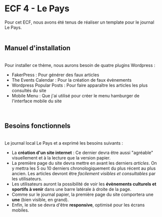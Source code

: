 <h1>ECF 4 - Le Pays</h1>

Pour cet ECF, nous avons été tenus de réaliser un template pour le journal Le Pays.
<br><br>

<h2>Manuel d'installation</h2>
<br>
Pour installer ce thème, nous aurons besoin de quatre plugins Wordpress :

- FakerPress : Pour générer des faux articles
- The Events Calendar : Pour la création de faux évènements
- Wordpress Popular Posts : Pour faire apparaître les articles les plus consultés du site
- Mobile Menu : Que j'ai utilisé pour créer le menu hamburger de l'interface mobile du site
<br>

<h2>Besoins fonctionnels</h2>
<br>
Le journal local Le Pays et a exprimé les besoins suivants :

- La **création d'un site internet** :  Ce dernier devra être aussi "agréable" visuellement et à la lecture que la version papier.
- La première page du site devra mettre en avant les derniers *articles*. On y mettra les 5 ou 10 derniers chronologiquement du plus récent au plus ancien. Les articles devront être *facilement visibles et consultables* par les utilisateurs.
- Les utilisateurs auront la possibilité de voir les **évènements culturels et sportifs à venir** dans une barre latérale à droite de la page.
- Comme sur le journal papier, la première page du site comportera une **une** (bien visible, en grand).
- Enfin, le site se devra d'être **responsive**, optimisé pour les écrans mobiles.
